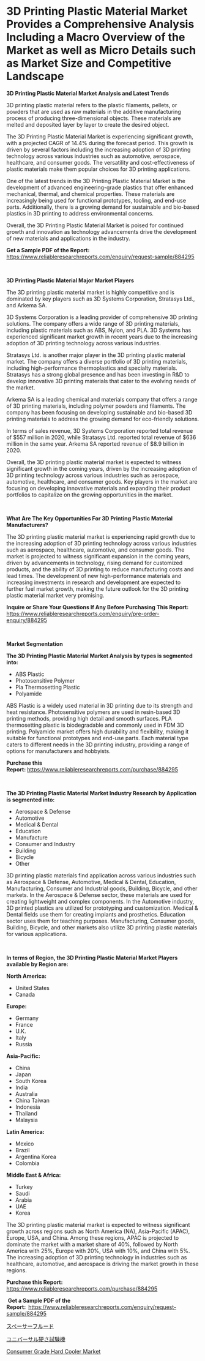 <p><h1>3D Printing Plastic Material Market Provides a Comprehensive Analysis Including a Macro Overview of the Market as well as Micro Details such as Market Size and Competitive Landscape</h1></p><p><strong>3D Printing Plastic Material Market Analysis and Latest Trends</strong></p>
<p><p>3D printing plastic material refers to the plastic filaments, pellets, or powders that are used as raw materials in the additive manufacturing process of producing three-dimensional objects. These materials are melted and deposited layer by layer to create the desired object. </p><p>The 3D Printing Plastic Material Market is experiencing significant growth, with a projected CAGR of 14.4% during the forecast period. This growth is driven by several factors including the increasing adoption of 3D printing technology across various industries such as automotive, aerospace, healthcare, and consumer goods. The versatility and cost-effectiveness of plastic materials make them popular choices for 3D printing applications.</p><p>One of the latest trends in the 3D Printing Plastic Material Market is the development of advanced engineering-grade plastics that offer enhanced mechanical, thermal, and chemical properties. These materials are increasingly being used for functional prototypes, tooling, and end-use parts. Additionally, there is a growing demand for sustainable and bio-based plastics in 3D printing to address environmental concerns.</p><p>Overall, the 3D Printing Plastic Material Market is poised for continued growth and innovation as technology advancements drive the development of new materials and applications in the industry.</p></p>
<p><strong>Get a Sample PDF of the Report:&nbsp;</strong> <a href="https://www.reliableresearchreports.com/enquiry/request-sample/884295">https://www.reliableresearchreports.com/enquiry/request-sample/884295</a></p>
<p>&nbsp;</p>
<p><strong>3D Printing Plastic Material Major Market Players</strong></p>
<p><p>The 3D printing plastic material market is highly competitive and is dominated by key players such as 3D Systems Corporation, Stratasys Ltd., and Arkema SA. </p><p>3D Systems Corporation is a leading provider of comprehensive 3D printing solutions. The company offers a wide range of 3D printing materials, including plastic materials such as ABS, Nylon, and PLA. 3D Systems has experienced significant market growth in recent years due to the increasing adoption of 3D printing technology across various industries.</p><p>Stratasys Ltd. is another major player in the 3D printing plastic material market. The company offers a diverse portfolio of 3D printing materials, including high-performance thermoplastics and specialty materials. Stratasys has a strong global presence and has been investing in R&D to develop innovative 3D printing materials that cater to the evolving needs of the market.</p><p>Arkema SA is a leading chemical and materials company that offers a range of 3D printing materials, including polymer powders and filaments. The company has been focusing on developing sustainable and bio-based 3D printing materials to address the growing demand for eco-friendly solutions.</p><p>In terms of sales revenue, 3D Systems Corporation reported total revenue of $557 million in 2020, while Stratasys Ltd. reported total revenue of $636 million in the same year. Arkema SA reported revenue of $8.9 billion in 2020.</p><p>Overall, the 3D printing plastic material market is expected to witness significant growth in the coming years, driven by the increasing adoption of 3D printing technology across various industries such as aerospace, automotive, healthcare, and consumer goods. Key players in the market are focusing on developing innovative materials and expanding their product portfolios to capitalize on the growing opportunities in the market.</p></p>
<p>&nbsp;</p>
<p><strong>What Are The Key Opportunities For 3D Printing Plastic Material Manufacturers?</strong></p>
<p><p>The 3D printing plastic material market is experiencing rapid growth due to the increasing adoption of 3D printing technology across various industries such as aerospace, healthcare, automotive, and consumer goods. The market is projected to witness significant expansion in the coming years, driven by advancements in technology, rising demand for customized products, and the ability of 3D printing to reduce manufacturing costs and lead times. The development of new high-performance materials and increasing investments in research and development are expected to further fuel market growth, making the future outlook for the 3D printing plastic material market very promising.</p></p>
<p><strong>Inquire or Share Your Questions If Any Before Purchasing This Report:</strong> <a href="https://www.reliableresearchreports.com/enquiry/pre-order-enquiry/884295">https://www.reliableresearchreports.com/enquiry/pre-order-enquiry/884295</a></p>
<p>&nbsp;</p>
<p><strong>Market Segmentation</strong></p>
<p><strong>The 3D Printing Plastic Material Market Analysis by types is segmented into:</strong></p>
<p><ul><li>ABS Plastic</li><li>Photosensitive Polymer</li><li>Pla Thermosetting Plastic</li><li>Polyamide</li></ul></p>
<p><p>ABS Plastic is a widely used material in 3D printing due to its strength and heat resistance. Photosensitive polymers are used in resin-based 3D printing methods, providing high detail and smooth surfaces. PLA thermosetting plastic is biodegradable and commonly used in FDM 3D printing. Polyamide market offers high durability and flexibility, making it suitable for functional prototypes and end-use parts. Each material type caters to different needs in the 3D printing industry, providing a range of options for manufacturers and hobbyists.</p></p>
<p><strong>Purchase this Report:&nbsp;</strong><a href="https://www.reliableresearchreports.com/purchase/884295">https://www.reliableresearchreports.com/purchase/884295</a></p>
<p>&nbsp;</p>
<p><strong>The 3D Printing Plastic Material Market Industry Research by Application is segmented into:</strong></p>
<p><ul><li>Aerospace & Defense</li><li>Automotive</li><li>Medical & Dental</li><li>Education</li><li>Manufacture</li><li>Consumer and Industry</li><li>Building</li><li>Bicycle</li><li>Other</li></ul></p>
<p><p>3D printing plastic materials find application across various industries such as Aerospace & Defense, Automotive, Medical & Dental, Education, Manufacturing, Consumer and Industrial goods, Building, Bicycle, and other markets. In the Aerospace & Defense sector, these materials are used for creating lightweight and complex components. In the Automotive industry, 3D printed plastics are utilized for prototyping and customization. Medical & Dental fields use them for creating implants and prosthetics. Education sector uses them for teaching purposes. Manufacturing, Consumer goods, Building, Bicycle, and other markets also utilize 3D printing plastic materials for various applications.</p></p>
<p>&nbsp;</p>
<p><strong>In terms of Region, the 3D Printing Plastic Material Market Players available by Region are:</strong></p>
<p>
    <p> <strong> North America: </strong>
        <ul>
            <li>United States</li>
            <li>Canada</li>
        </ul>
        </p> 
    <p> <strong> Europe: </strong>
        <ul>
            <li>Germany</li>
            <li>France</li>
            <li>U.K.</li>
            <li>Italy</li>
            <li>Russia</li>
        </ul>
        </p> 
    <p> <strong> Asia-Pacific: </strong>
        <ul>
            <li>China</li>
            <li>Japan</li>
            <li>South Korea</li>
            <li>India</li>
            <li>Australia</li>
            <li>China Taiwan</li>
            <li>Indonesia</li>
            <li>Thailand</li>
            <li>Malaysia</li>
        </ul>
        </p> 
    <p> <strong> Latin America: </strong>
        <ul>
            <li>Mexico</li>
            <li>Brazil</li>
            <li>Argentina Korea</li>
            <li>Colombia</li>
        </ul>
        </p> 
    <p> <strong> Middle East & Africa: </strong>
        <ul>
            <li>Turkey</li>
            <li>Saudi</li>
            <li>Arabia</li>
            <li>UAE</li>
            <li>Korea</li>
        </ul>
    </p>
    </p>
<p><p>The 3D printing plastic material market is expected to witness significant growth across regions such as North America (NA), Asia-Pacific (APAC), Europe, USA, and China. Among these regions, APAC is projected to dominate the market with a market share of 40%, followed by North America with 25%, Europe with 20%, USA with 10%, and China with 5%. The increasing adoption of 3D printing technology in industries such as healthcare, automotive, and aerospace is driving the market growth in these regions.</p></p>
<p><strong>Purchase this Report: </strong><a href="https://www.reliableresearchreports.com/purchase/884295">https://www.reliableresearchreports.com/purchase/884295</a></p>
<p>&nbsp;<strong>Get a Sample PDF of the Report:&nbsp;&nbsp;</strong><a href="https://www.reliableresearchreports.com/enquiry/request-sample/884295">https://www.reliableresearchreports.com/enquiry/request-sample/884295</a></p>
<p><strong></strong></p>
<p><p><a href="https://medium.com/@alicequigley2023/%E3%82%B9%E3%83%9A%E3%83%BC%E3%82%B5%E3%83%BC%E3%83%95%E3%83%AB%E3%82%A4%E3%83%89%E5%B8%82%E5%A0%B4%E3%83%A1%E3%83%88%E3%83%AA%E3%82%AF%E3%82%B9%E3%81%AE%E8%A7%A3%E8%AA%AD-%E5%B8%82%E5%A0%B4%E3%82%B7%E3%82%A7%E3%82%A2-%E3%83%88%E3%83%AC%E3%83%B3%E3%83%89-%E6%88%90%E9%95%B7%E3%83%91%E3%82%BF%E3%83%BC%E3%83%B3-2d942c77ca27">スペーサーフルード</a></p><p><a href="https://medium.com/@alicequigley2023/%E6%AC%A1%E3%81%AE%E6%96%87%E7%AB%A0%E3%82%92%E6%97%A5%E6%9C%AC%E8%AA%9E%E3%81%AB%E7%BF%BB%E8%A8%B3%E3%81%97%E3%81%BE%E3%81%99-2024%E5%B9%B4%E3%81%8B%E3%82%892031%E5%B9%B4%E3%81%BE%E3%81%A7%E3%81%AE%E6%9C%9F%E9%96%93%E3%81%AE%E3%81%9F%E3%82%81%E3%81%AB%E4%BA%88%E6%B8%AC%E3%81%95%E3%82%8C%E3%81%9F%E3%83%A6%E3%83%8B%E3%83%90%E3%83%BC%E3%82%B5%E3%83%AB%E7%A1%AC%E5%BA%A6%E8%A9%A6%E9%A8%93%E6%A9%9F%E3%81%AE%E5%B8%82%E5%A0%B4%E5%88%86%E6%9E%90%E3%81%A8%E3%82%B5%E3%82%A4%E3%82%BA-712b80f5f821">ユニバーサル硬さ試験機</a></p><p><a href="https://view.publitas.com/reportprime-1/consumer-grade-hard-cooler-market-size-furnishes-valuable-information-encompassing-market-share-market-trends-and-projections-spanning-from-2023-to-2030/">Consumer Grade Hard Cooler Market</a></p></p>